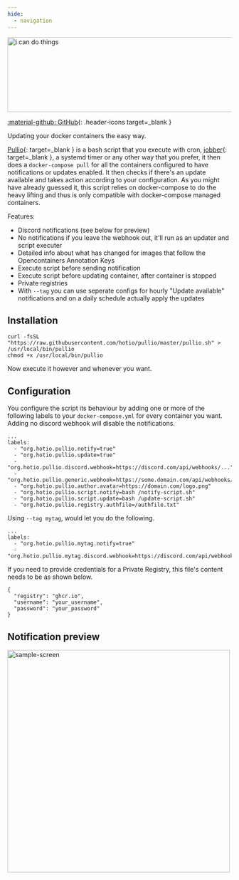 ```yaml
---
hide:
  - navigation
---
```


<img src="/img/pullio-can-do-things.png" alt="i can do things" width="507" height="168">

[:material-github: GitHub](https://github.com/hotio/pullio){: .header-icons target=_blank }  

Updating your docker containers the easy way.

[Pullio](https://raw.githubusercontent.com/hotio/pullio/master/pullio.sh){: target=_blank } is a bash script that you execute with cron, [jobber](https://dshearer.github.io/jobber/){: target=_blank }, a systemd timer or any other way that you prefer, it then does a `docker-compose pull` for all the containers configured to have notifications or updates enabled. It then checks if there's an update available and takes action according to your configuration. As you might have already guessed it, this script relies on docker-compose to do the heavy lifting and thus is only compatible with docker-compose managed containers.

Features:

- Discord notifications (see below for preview)
- No notifications if you leave the webhook out, it'll run as an updater and script executer
- Detailed info about what has changed for images that follow the Opencontainers Annotation Keys
- Execute script before sending notification
- Execute script before updating container, after container is stopped
- Private registries
- With `--tag` you can use seperate configs for hourly "Update available" notifications and on a daily schedule actually apply the updates

## Installation

```shell
curl -fsSL "https://raw.githubusercontent.com/hotio/pullio/master/pullio.sh" > /usr/local/bin/pullio
chmod +x /usr/local/bin/pullio
```

Now execute it however and whenever you want.

## Configuration

You configure the script its behaviour by adding one or more of the following labels to your `docker-compose.yml` for every container you want. Adding no discord webhook will disable the notifications.

```text
...
labels:
  - "org.hotio.pullio.notify=true"
  - "org.hotio.pullio.update=true"
  - "org.hotio.pullio.discord.webhook=https://discord.com/api/webhooks/..."
  - "org.hotio.pullio.generic.webhook=https://some.domain.com/api/webhooks/..."
  - "org.hotio.pullio.author.avatar=https://domain.com/logo.png"
  - "org.hotio.pullio.script.notify=bash /notify-script.sh"
  - "org.hotio.pullio.script.update=bash /update-script.sh"
  - "org.hotio.pullio.registry.authfile=/authfile.txt"
```

Using `--tag mytag`, would let you do the following.

```text
...
labels:
  - "org.hotio.pullio.mytag.notify=true"
  - "org.hotio.pullio.mytag.discord.webhook=https://discord.com/api/webhooks/..."
```

If you need to provide credentials for a Private Registry, this file's content needs to be as shown below.

```text
{
  "registry": "ghcr.io",
  "username": "your_username",
  "password": "your_password"
}
```

## Notification preview

<img src="/img/pullio-preview.png" alt="sample-screen" width="500">
